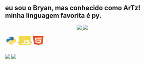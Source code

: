 ## eu sou o Bryan, mas conhecido como ArTz! minha linguagem favorita é py.

<div align="center">
  <a href="https://github.com/artzscript">
  <img height="180em" src="https://github-readme-stats.vercel.app/api?username=artzscript&show_icons=true&theme=merko&include_all_commits=true&count_private=true"/>
  <img height="180em" src="https://github-readme-stats.vercel.app/api/top-langs/?username=artzscript&layout=compact&langs_count=7&theme=merko"/>

</div>
<div style="display: inline_block"><br>
<img align="center" alt="Bryan-Python" height="30" width="40" src="https://raw.githubusercontent.com/devicons/devicon/master/icons/python/python-original.svg">
<img align="center" alt="Bryan-Js" height="30" width="40" src="https://raw.githubusercontent.com/devicons/devicon/master/icons/javascript/javascript-plain.svg">
<img align="center" alt="Bryan-HTML" height="30" width="40" src="https://raw.githubusercontent.com/devicons/devicon/master/icons/html5/html5-original.svg">

  ##
 
<div> 
<a href="https://youtube.com/channel/UCDysOrTwPr98vGHXy66HJkQ" target="_blank"><img src="https://img.shields.io/badge/YouTube-FF0000?style=for-the-badge&logo=youtube&logoColor=white" target="_blank"></a>
<a href="artz;#0011" target="_blank"><img src="https://img.shields.io/badge/Discord-7289DA?style=for-the-badge&logo=discord&logoColor=white" target="_blank"></a> 

